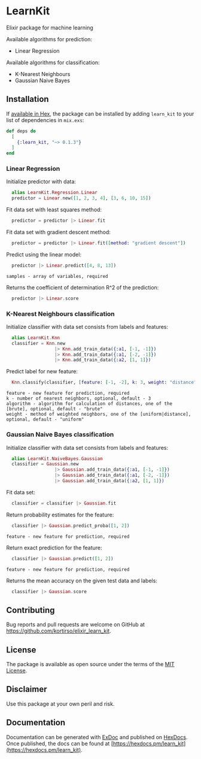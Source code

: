 # LearnKit

Elixir package for machine learning

Available algorithms for prediction:

- Linear Regression

Available algorithms for classification:

- K-Nearest Neighbours
- Gaussian Naive Bayes

## Installation

If [available in Hex](https://hex.pm/docs/publish), the package can be installed
by adding `learn_kit` to your list of dependencies in `mix.exs`:

```elixir
def deps do
  [
    {:learn_kit, "~> 0.1.3"}
  ]
end
```

### Linear Regression

Initialize predictor with data:

```elixir
  alias LearnKit.Regression.Linear
  predictor = Linear.new([1, 2, 3, 4], [3, 6, 10, 15])
```

Fit data set with least squares method:

```elixir
  predictor = predictor |> Linear.fit
```

Fit data set with gradient descent method:

```elixir
  predictor = predictor |> Linear.fit([method: "gradient descent"])
```

Predict using the linear model:

```elixir
  predictor |> Linear.predict([4, 8, 13])
```
    samples - array of variables, required

Returns the coefficient of determination R^2 of the prediction:

```elixir
  predictor |> Linear.score
```

### K-Nearest Neighbours classification

Initialize classifier with data set consists from labels and features:

```elixir
  alias LearnKit.Knn
  classifier = Knn.new
                  |> Knn.add_train_data({:a1, [-1, -1]})
                  |> Knn.add_train_data({:a1, [-2, -1]})
                  |> Knn.add_train_data({:a2, [1, 1]})
```

Predict label for new feature:

```elixir
  Knn.classify(classifier, [feature: [-1, -2], k: 3, weight: "distance"])
```
    feature - new feature for prediction, required
    k - number of nearest neighbors, optional, default - 3
    algorithm - algorithm for calculation of distances, one of the [brute], optional, default - "brute"
    weight - method of weighted neighbors, one of the [uniform|distance], optional, default - "uniform"

### Gaussian Naive Bayes classification

Initialize classifier with data set consists from labels and features:

```elixir
  alias LearnKit.NaiveBayes.Gaussian
  classifier = Gaussian.new
                  |> Gaussian.add_train_data({:a1, [-1, -1]})
                  |> Gaussian.add_train_data({:a1, [-2, -1]})
                  |> Gaussian.add_train_data({:a2, [1, 1]})
```

Fit data set:

```elixir
  classifier = classifier |> Gaussian.fit
```

Return probability estimates for the feature:

```elixir
  classifier |> Gaussian.predict_proba([1, 2])
```
    feature - new feature for prediction, required

Return exact prediction for the feature:

```elixir
  classifier |> Gaussian.predict([1, 2])
```
    feature - new feature for prediction, required

Returns the mean accuracy on the given test data and labels:

```elixir
  classifier |> Gaussian.score
```

## Contributing

Bug reports and pull requests are welcome on GitHub at https://github.com/kortirso/elixir_learn_kit.

## License

The package is available as open source under the terms of the [MIT License](http://opensource.org/licenses/MIT).

## Disclaimer

Use this package at your own peril and risk.

## Documentation

Documentation can be generated with [ExDoc](https://github.com/elixir-lang/ex_doc)
and published on [HexDocs](https://hexdocs.pm). Once published, the docs can
be found at [https://hexdocs.pm/learn_kit](https://hexdocs.pm/learn_kit).


